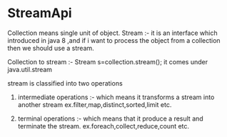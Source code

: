 # StreamApi

Collection  means single unit of object.
Stream :- it is an interface which introduced in java 8 ,and if i want to process the object from a collection then we should use a stream.

Collection to stream :- Stream s=collection.stream(); it comes under java.util.stream

stream is classified into two operations 
1. intermediate operations :- which means it transforms a stream into another stream ex.filter,map,distinct,sorted,limit etc.

2. terminal operations :- which means that it produce a result and terminate the stream.
ex.foreach,collect,reduce,count etc.

